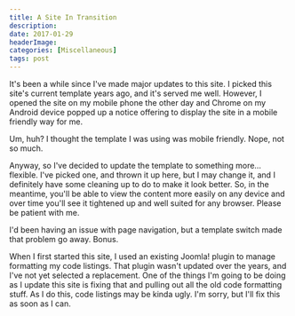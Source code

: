 ```yaml
---
title: A Site In Transition
description: 
date: 2017-01-29
headerImage: 
categories: [Miscellaneous]
tags: post
---
```


It's been a while since I've made major updates to this site. I picked this site's current template years ago, and it's served me well. However, I opened the site on my mobile phone the other day and Chrome on my Android device popped up a notice offering to display the site in a mobile friendly way for me.

Um, huh? I thought the template I was using was mobile friendly. Nope, not so much.

Anyway, so I've decided to update the template to something more…flexible. I've picked one, and thrown it up here, but I may change it, and I definitely have some cleaning up to do to make it look better. So, in the meantime, you'll be able to view the content more easily on any device and over time you'll see it tightened up and well suited for any browser. Please be patient with me.

I'd been having an issue with page navigation, but a template switch made that problem go away. Bonus.

When I first started this site, I used an existing Joomla! plugin to manage formatting my code listings. That plugin wasn't updated over the years, and I've not yet selected a replacement. One of the things I'm going to be doing as I update this site is fixing that and pulling out all the old code formatting stuff. As I do this, code listings may be kinda ugly. I'm sorry, but I'll fix this as soon as I can.